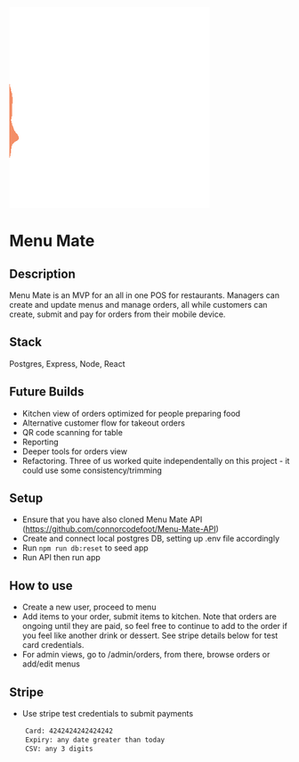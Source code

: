 ![](https://github.com/connorcodefoot/Menu-Mate/blob/3045f5f07c0f0aa93dfa7e0a89c36e7b2a58f56c/src/MMLogo.gif)

# Menu Mate

## Description

Menu Mate is an MVP for an all in one POS for restaurants. Managers can create and update menus and manage orders, all while customers can create, submit and pay for orders from their mobile device.

## Stack

Postgres, Express, Node, React

## Future Builds

- Kitchen view of orders optimized for people preparing food
- Alternative customer flow for takeout orders
- QR code scanning for table
- Reporting
- Deeper tools for orders view
- Refactoring. Three of us worked quite independentally on this project - it could use some consistency/trimming


## Setup

- Ensure that you have also cloned Menu Mate API (https://github.com/connorcodefoot/Menu-Mate-API)
- Create and connect local postgres DB, setting up .env file accordingly
- Run ```npm run db:reset``` to seed app
- Run API then run app

## How to use
- Create a new user, proceed to menu
- Add items to your order, submit items to kitchen. Note that orders are ongoing until they are paid, so feel free to continue to add to the order if you feel like another drink or dessert. See stripe details below for test card credentials.
- For admin views, go to /admin/orders, from there, browse orders or add/edit menus

## Stripe

- Use stripe test credentials to submit payments
``` 
    Card: 4242424242424242
    Expiry: any date greater than today
    CSV: any 3 digits
```




